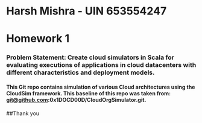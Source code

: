 # Harsh Mishra - UIN 653554247

# Homework 1

### Problem Statement: Create cloud simulators in Scala for evaluating executions of applications in cloud datacenters with different characteristics and deployment models.

#### This Git repo contains simulation of various Cloud architectures using the CloudSim framework. This baseline of this repo was taken from: git@github.com:0x1DOCD00D/CloudOrgSimulator.git.

##Thank you